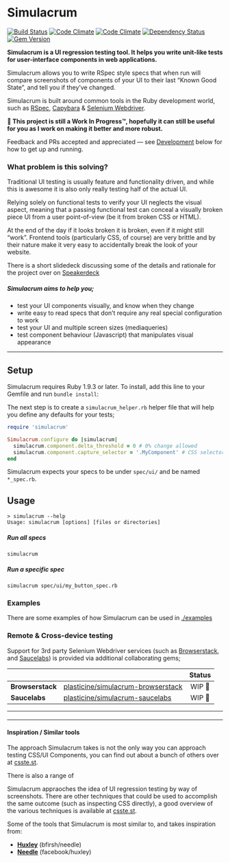 # Simulacrum

[![Build Status](http://img.shields.io/travis/plasticine/simulacrum.svg?style=flat)][travis]
[![Code Climate](http://img.shields.io/codeclimate/github/plasticine/simulacrum.svg?style=flat)][codeclimate]
[![Code Climate](http://img.shields.io/codeclimate/coverage/github/plasticine/simulacrum.svg?style=flat)][codeclimate]
[![Dependency Status](http://img.shields.io/gemnasium/plasticine/simulacrum.svg?style=flat)][gemnasium]
[![Gem Version](http://img.shields.io/gem/v/simulacrum.svg?style=flat)][gem_version]

**Simulacrum is a UI regression testing tool. It helps you write unit-like tests for user-interface components in web applications.**

Simulacrum allows you to write RSpec style specs that when run will compare screenshots of components of your UI to their last “Known Good State”, and tell you if they’ve changed.

Simulacrum is built around common tools in the Ruby development world, such as [RSpec], [Capybara] & [Selenium Webdriver].

**🚧 This project is still a Work In Progress™, hopefully it can still be useful for you as I work on making it better and more robust.**

Feedback and PRs accepted and appreciated — see [Development](#Development) below for how to get up and running.

### What problem is this solving?

Traditional UI testing is usually feature and functionality driven, and while this is awesome it is also only really testing half of the actual UI.

Relying solely on functional tests to verify your UI neglects the visual aspect, meaning that a passing functional test can conceal a visually broken piece UI from a user point-of-view (be it from broken CSS or HTML).

At the end of the day if it looks broken it is broken, even if it might still “work”. Frontend tools (particularly CSS, of course) are very brittle and by their nature make it very easy to accidentally break the look of your website.

There is a short slidedeck discussing some of the details and rationale for the project over on [Speakerdeck](https://speakerdeck.com/justinmorris/ui-regression-testing-for-fun-and-profit)

##### Simulacrum aims to help you;

- test your UI components visually, and know when they change
- write easy to read specs that don’t require any real special configuration to work
- test your UI and multiple screen sizes (mediaqueries)
- test component behaviour (Javascript) that manipulates visual appearance

***

## Setup
Simulacrum requires Ruby 1.9.3 or later. To install, add this line to your Gemfile and run `bundle install`:

The next step is to create a `simulacrum_helper.rb` helper file that will help you define any defaults for your tests;

```ruby
require 'simulacrum'

Simulacrum.configure do |simulacrum|
  simulacrum.component.delta_threshold = 0 # 0% change allowed
  simulacrum.component.capture_selector = '.MyComponent' # CSS selector to crop images around
end
```

Simulacrum expects your specs to be under `spec/ui/` and be named `*_spec.rb`.

## Usage

```shell
> simulacrum --help
Usage: simulacrum [options] [files or directories]
```

##### Run all specs
```shell
simulacrum
```

##### Run a specific spec
```shell
simulacrum spec/ui/my_button_spec.rb
```

### Examples

There are some examples of how Simulacrum can be used in [./examples](./tree/master/examples)

### Remote & Cross-device testing

Support for 3rd party Selenium Webdriver services (such as [Browserstack], and
[Saucelabs]) is provided via additional collaborating gems;

|                  |                                      | Status |
| ---------------- |:------------------------------------ |:------:|
| **Browserstack** | [plasticine/simulacrum-browserstack] | WIP 🚧 |
| **Saucelabs**    | [plasticine/simulacrum-saucelabs]    | WIP 🚧 |

***

####

***

#### Inspiration / Similar tools

The approach Simulacrum takes is not the only way you can approach testing CSS/UI Components,
you can find out about a bunch of others over at [csste.st](http://csste.st/techniques/).

There is also a range of

Simulacrum appraoches the idea of UI regression testing by way of screenshots. There are other techniques that could be used to
accomplish the same outcome (such as inspecting CSS directly), a good overview of the various techniques is available at [csste.st](http://csste.st/techniques/).

Some of the tools that Simulacrum is most similar to, and takes inspiration from:

- **[Huxley]** (bfirsh/needle)
- **[Needle]** (facebook/huxley)


[plasticine/simulacrum-browserstack]: https://github.com/plasticine/simulacrum-browserstack
[plasticine/simulacrum-saucelabs]:    https://github.com/plasticine/simulacrum-saucelabs
[Needle]:                             https://github.com/bfirsh/needle
[Huxley]: 			                      https://github.com/facebook/huxley
[Green Onion]:  		                  http://intridea.github.io/green_onion
[Browserstack]:                       http://www.browserstack.com
[Saucelabs]:                          https://saucelabs.com
[RSpec]:                              http://rspec.info
[Capybara]:                           https://github.com/jnicklas/capybara
[Selenium Webdriver]:                 http://docs.seleniumhq.org/projects/webdriver/
[codeclimate]:                        https://codeclimate.com/github/plasticine/simulacrum
[travis]:                             https://travis-ci.org/plasticine/simulacrum
[gemnasium]:                          https://gemnasium.com/plasticine/simulacrum
[gem_version]:                        http://badge.fury.io/rb/simulacrum
